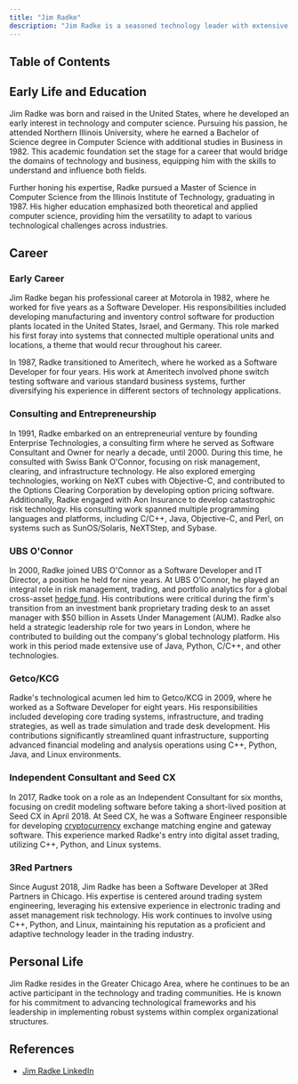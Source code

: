 ```yaml
---
title: "Jim Radke"
description: "Jim Radke is a seasoned technology leader with extensive experience in software development and trading systems, specializing in risk management and digital assets."
---
```




## Table of Contents

## Early Life and Education

Jim Radke was born and raised in the United States, where he developed an early interest in technology and computer science. Pursuing his passion, he attended Northern Illinois University, where he earned a Bachelor of Science degree in Computer Science with additional studies in Business in 1982. This academic foundation set the stage for a career that would bridge the domains of technology and business, equipping him with the skills to understand and influence both fields.

Further honing his expertise, Radke pursued a Master of Science in Computer Science from the Illinois Institute of Technology, graduating in 1987. His higher education emphasized both theoretical and applied computer science, providing him the versatility to adapt to various technological challenges across industries.

## Career

### Early Career

Jim Radke began his professional career at Motorola in 1982, where he worked for five years as a Software Developer. His responsibilities included developing manufacturing and inventory control software for production plants located in the United States, Israel, and Germany. This role marked his first foray into systems that connected multiple operational units and locations, a theme that would recur throughout his career.

In 1987, Radke transitioned to Ameritech, where he worked as a Software Developer for four years. His work at Ameritech involved phone switch testing software and various standard business systems, further diversifying his experience in different sectors of technology applications.

### Consulting and Entrepreneurship

In 1991, Radke embarked on an entrepreneurial venture by founding Enterprise Technologies, a consulting firm where he served as Software Consultant and Owner for nearly a decade, until 2000. During this time, he consulted with Swiss Bank O'Connor, focusing on risk management, clearing, and infrastructure technology. He also explored emerging technologies, working on NeXT cubes with Objective-C, and contributed to the Options Clearing Corporation by developing option pricing software. Additionally, Radke engaged with Aon Insurance to develop catastrophic risk technology. His consulting work spanned multiple programming languages and platforms, including C/C++, Java, Objective-C, and Perl, on systems such as SunOS/Solaris, NeXTStep, and Sybase.

### UBS O'Connor

In 2000, Radke joined UBS O'Connor as a Software Developer and IT Director, a position he held for nine years. At UBS O'Connor, he played an integral role in risk management, trading, and portfolio analytics for a global cross-asset [hedge fund](/wiki/hedge-fund-trading-strategies). His contributions were critical during the firm's transition from an investment bank proprietary trading desk to an asset manager with $50 billion in Assets Under Management (AUM). Radke also held a strategic leadership role for two years in London, where he contributed to building out the company's global technology platform. His work in this period made extensive use of Java, Python, C/C++, and other technologies.

### Getco/KCG

Radke's technological acumen led him to Getco/KCG in 2009, where he worked as a Software Developer for eight years. His responsibilities included developing core trading systems, infrastructure, and trading strategies, as well as trade simulation and trade desk development. His contributions significantly streamlined quant infrastructure, supporting advanced financial modeling and analysis operations using C++, Python, Java, and Linux environments.

### Independent Consultant and Seed CX

In 2017, Radke took on a role as an Independent Consultant for six months, focusing on credit modeling software before taking a short-lived position at Seed CX in April 2018. At Seed CX, he was a Software Engineer responsible for developing [cryptocurrency](/wiki/cryptocurrency) exchange matching engine and gateway software. This experience marked Radke's entry into digital asset trading, utilizing C++, Python, and Linux systems.

### 3Red Partners

Since August 2018, Jim Radke has been a Software Developer at 3Red Partners in Chicago. His expertise is centered around trading system engineering, leveraging his extensive experience in electronic trading and asset management risk technology. His work continues to involve using C++, Python, and Linux, maintaining his reputation as a proficient and adaptive technology leader in the trading industry.

## Personal Life

Jim Radke resides in the Greater Chicago Area, where he continues to be an active participant in the technology and trading communities. He is known for his commitment to advancing technological frameworks and his leadership in implementing robust systems within complex organizational structures.

## References

- [Jim Radke LinkedIn](www.linkedin.com/in/jim-radke-30802712)
